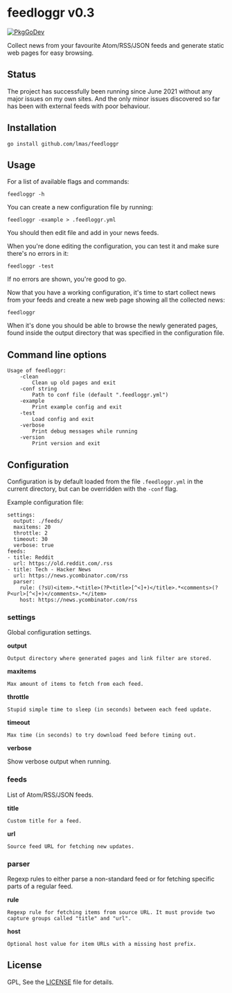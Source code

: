 
# feedloggr v0.3
[![PkgGoDev](https://pkg.go.dev/badge/github.com/lmas/feedloggr)](https://pkg.go.dev/github.com/lmas/feedloggr)

Collect news from your favourite Atom/RSS/JSON feeds and generate static web pages for easy browsing.


## Status

The project has successfully been running since June 2021 without any major issues on my own sites.
And the only minor issues discovered so far has been with external feeds with poor behaviour.


## Installation

    go install github.com/lmas/feedloggr


## Usage

For a list of available flags and commands:

    feedloggr -h

You can create a new configuration file by running:

    feedloggr -example > .feedloggr.yml

You should then edit file and add in your news feeds.

When you're done editing the configuration, you can test it and make sure there's no errors in it:

    feedloggr -test

If no errors are shown, you're good to go.

Now that you have a working configuration,
it's time to start collect news from your feeds and create a new web page showing all the collected news:

    feedloggr

When it's done you should be able to browse the newly generated pages,
found inside the output directory that was specified in the configuration file.


## Command line options

```
Usage of feedloggr:
    -clean
        Clean up old pages and exit
    -conf string
        Path to conf file (default ".feedloggr.yml")
    -example
        Print example config and exit
    -test
        Load config and exit
    -verbose
        Print debug messages while running
    -version
        Print version and exit
```


## Configuration

Configuration is by default loaded from the file `.feedloggr.yml` in the current directory,
but can be overridden with the `-conf` flag.

Example configuration file:

    settings:
      output: ./feeds/
      maxitems: 20
      throttle: 2
      timeout: 30
      verbose: true
    feeds:
    - title: Reddit
      url: https://old.reddit.com/.rss
    - title: Tech - Hacker News
      url: https://news.ycombinator.com/rss
      parser:
        rule: (?sU)<item>.*<title>(?P<title>[^<]+)</title>.*<comments>(?P<url>[^<]+)</comments>.*</item>
        host: https://news.ycombinator.com/rss

### settings

Global configuration settings.

**output**

    Output directory where generated pages and link filter are stored.

**maxitems**

    Max amount of items to fetch from each feed.

**throttle**

    Stupid simple time to sleep (in seconds) between each feed update.

**timeout**

    Max time (in seconds) to try download feed before timing out.

**verbose**

   Show verbose output when running.

### feeds

List of Atom/RSS/JSON feeds.

**title**

    Custom title for a feed.

**url**

    Source feed URL for fetching new updates.

### parser

Regexp rules to either parse a non-standard feed or for fetching specific parts of a regular feed.

**rule**

    Regexp rule for fetching items from source URL. It must provide two capture groups called "title" and "url".

**host**

    Optional host value for item URLs with a missing host prefix.


## License

GPL, See the [LICENSE](LICENSE) file for details.

